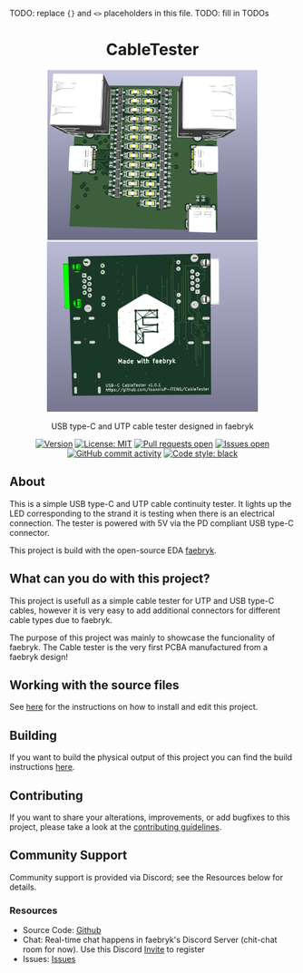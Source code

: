 TODO: replace `{}` and `<>` placeholders in this file.
TODO: fill in TODOs

<div align="center">

# CableTester

<img height=300 title="Render front" src="./render_front.png"/>
<img height=300 title="Render back" src="./render_back.png"/>
<br/>

USB type-C and UTP cable tester designed in faebryk

[![Version](https://img.shields.io/github/v/tag/IoannisP-ITENG/CableTester)](https://github.com/IoannisP-ITENG/CableTester/releases) [![License: MIT](https://img.shields.io/badge/License-MIT-yellow.svg)](https://github.com/IoannisP-ITENG/CableTester/blob/main/LICENSE) [![Pull requests open](https://img.shields.io/github/issues-pr/IoannisP-ITENG/CableTester)](https://github.com/IoannisP-ITENG/CableTester/pulls) [![Issues open](https://img.shields.io/github/issues/IoannisP-ITENG/CableTester)](https://github.com/IoannisP-ITENG/CableTester/issues) [![GitHub commit activity](https://img.shields.io/github/commit-activity/m/IoannisP-ITENG/CableTester)](https://github.com/IoannisP-ITENG/CableTester/commits/main) [![Code style: black](https://img.shields.io/badge/code%20style-black-000000.svg)](https://github.com/psf/black)

</div>

## About

This is a simple USB type-C and UTP cable continuity tester. It lights up the LED corresponding to the strand it is testing when there is an electrical connection. The tester is powered with 5V via the PD compliant USB type-C connector.

This project is build with the open-source EDA [faebryk](https://github.com/faebryk/faebryk).

## What can you do with this project?

This project is usefull as a simple cable tester for UTP and USB type-C cables, however it is very easy to add additional connectors for different cable types due to faebryk.

The purpose of this project was mainly to showcase the funcionality of faebryk. The Cable tester is the very first PCBA manufactured from a faebryk design!

## Working with the source files

See [here](./docs/development.md) for the instructions on how to install and edit this project.

## Building

If you want to build the physical output of this project you can find the build instructions [here](./docs/build_instructions.md).

## Contributing

If you want to share your alterations, improvements, or add bugfixes to this project, please take a look at the [contributing guidelines](./docs/CONTRIBUTING.md).

## Community Support

Community support is provided via Discord; see the Resources below for details.

### Resources

- Source Code: [Github](https://github.com/IoannisP-ITENG/CableTester)
- Chat: Real-time chat happens in faebryk's Discord Server (chit-chat room for now). Use this Discord [Invite](https://discord.gg/95jYuPmnUW) to register
- Issues: [Issues](https://github.com/IoannisP-ITENG/CableTester/issues)
